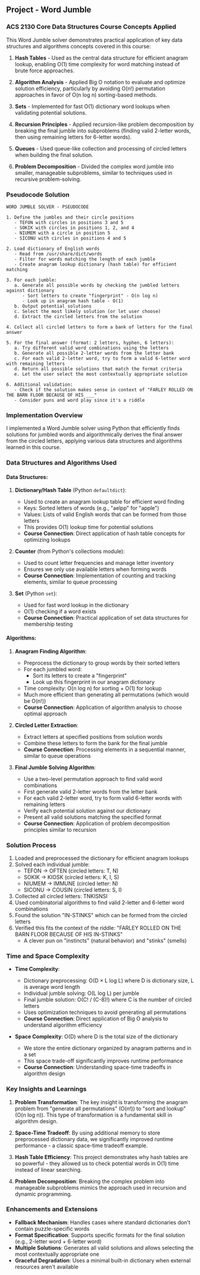 ## Project - Word Jumble

### ACS 2130 Core Data Structures Course Concepts Applied

This Word Jumble solver demonstrates practical application of key data structures and algorithms concepts covered in this course:

1. **Hash Tables** - Used as the central data structure for efficient anagram lookup, enabling O(1) time complexity for word matching instead of brute force approaches.

2. **Algorithm Analysis** - Applied Big O notation to evaluate and optimize solution efficiency, particularly by avoiding O(n!) permutation approaches in favor of O(n log n) sorting-based methods.

3. **Sets** - Implemented for fast O(1) dictionary word lookups when validating potential solutions.

4. **Recursion Principles** - Applied recursion-like problem decomposition by breaking the final jumble into subproblems (finding valid 2-letter words, then using remaining letters for 6-letter words).

5. **Queues** - Used queue-like collection and processing of circled letters when building the final solution.

6. **Problem Decomposition** - Divided the complex word jumble into smaller, manageable subproblems, similar to techniques used in recursive problem-solving.

### Pseudocode Solution

```
WORD JUMBLE SOLVER - PSEUDOCODE

1. Define the jumbles and their circle positions
   - TEFON with circles in positions 3 and 5
   - SOKIK with circles in positions 1, 2, and 4
   - NIUMEM with a circle in position 5
   - SICONU with circles in positions 4 and 5

2. Load dictionary of English words
   - Read from /usr/share/dict/words
   - Filter for words matching the length of each jumble
   - Create anagram lookup dictionary (hash table) for efficient matching

3. For each jumble:
   a. Generate all possible words by checking the jumbled letters against dictionary
      - Sort letters to create "fingerprint" - O(n log n)
      - Look up in anagram hash table - O(1)
   b. Output potential solutions
   c. Select the most likely solution (or let user choose)
   d. Extract the circled letters from the solution

4. Collect all circled letters to form a bank of letters for the final answer

5. For the final answer (format: 2 letters, hyphen, 6 letters):
   a. Try different valid word combinations using the letters
   b. Generate all possible 2-letter words from the letter bank
   c. For each valid 2-letter word, try to form a valid 6-letter word with remaining letters
   d. Return all possible solutions that match the format criteria
   e. Let the user select the most contextually appropriate solution

6. Additional validation:
   - Check if the solution makes sense in context of "FARLEY ROLLED ON THE BARN FLOOR BECAUSE OF HIS ___"
   - Consider puns and word play since it's a riddle
```

### Implementation Overview

I implemented a Word Jumble solver using Python that efficiently finds solutions for jumbled words and algorithmically derives the final answer from the circled letters, applying various data structures and algorithms learned in this course.

### Data Structures and Algorithms Used

#### Data Structures:

1. **Dictionary/Hash Table** (Python `defaultdict`):
   - Used to create an anagram lookup table for efficient word finding
   - Keys: Sorted letters of words (e.g., "aelpp" for "apple")
   - Values: Lists of valid English words that can be formed from those letters
   - This provides O(1) lookup time for potential solutions
   - **Course Connection**: Direct application of hash table concepts for optimizing lookups

2. **Counter** (from Python's collections module):
   - Used to count letter frequencies and manage letter inventory
   - Ensures we only use available letters when forming words
   - **Course Connection**: Implementation of counting and tracking elements, similar to queue processing

3. **Set** (Python `set`):
   - Used for fast word lookup in the dictionary
   - O(1) checking if a word exists
   - **Course Connection**: Practical application of set data structures for membership testing

#### Algorithms:

1. **Anagram Finding Algorithm**:
   - Preprocess the dictionary to group words by their sorted letters
   - For each jumbled word:
     - Sort its letters to create a "fingerprint"
     - Look up this fingerprint in our anagram dictionary
   - Time complexity: O(n log n) for sorting + O(1) for lookup
   - Much more efficient than generating all permutations (which would be O(n!))
   - **Course Connection**: Application of algorithm analysis to choose optimal approach

2. **Circled Letter Extraction**:
   - Extract letters at specified positions from solution words
   - Combine these letters to form the bank for the final jumble
   - **Course Connection**: Processing elements in a sequential manner, similar to queue operations

3. **Final Jumble Solving Algorithm**:
   - Use a two-level permutation approach to find valid word combinations
   - First generate valid 2-letter words from the letter bank
   - For each valid 2-letter word, try to form valid 6-letter words with remaining letters
   - Verify each potential solution against our dictionary
   - Present all valid solutions matching the specified format
   - **Course Connection**: Application of problem decomposition principles similar to recursion

### Solution Process

1. Loaded and preprocessed the dictionary for efficient anagram lookups
2. Solved each individual jumble:
   - TEFON → OFTEN (circled letters: T, N)
   - SOKIK → KIOSK (circled letters: K, I, S)
   - NIUMEM → IMMUNE (circled letter: N)
   - SICONU → COUSIN (circled letters: S, I)
3. Collected all circled letters: TNKISNSI
4. Used combinatorial algorithms to find valid 2-letter and 6-letter word combinations
5. Found the solution "IN-STINKS" which can be formed from the circled letters
6. Verified this fits the context of the riddle: "FARLEY ROLLED ON THE BARN FLOOR BECAUSE OF HIS IN-STINKS"
   - A clever pun on "instincts" (natural behavior) and "stinks" (smells)

### Time and Space Complexity

- **Time Complexity**:
  - Dictionary preprocessing: O(D × L log L) where D is dictionary size, L is average word length
  - Individual jumble solving: O(L log L) per jumble
  - Final jumble solution: O(C! / (C-8)!) where C is the number of circled letters
  - Uses optimization techniques to avoid generating all permutations
  - **Course Connection**: Direct application of Big O analysis to understand algorithm efficiency

- **Space Complexity**: O(D) where D is the total size of the dictionary
  - We store the entire dictionary organized by anagram patterns and in a set
  - This space trade-off significantly improves runtime performance
  - **Course Connection**: Understanding space-time tradeoffs in algorithm design

### Key Insights and Learnings

1. **Problem Transformation**: The key insight is transforming the anagram problem from "generate all permutations" (O(n!)) to "sort and lookup" (O(n log n)). This type of transformation is a fundamental skill in algorithm design.

2. **Space-Time Tradeoff**: By using additional memory to store preprocessed dictionary data, we significantly improved runtime performance - a classic space-time tradeoff example.

3. **Hash Table Efficiency**: This project demonstrates why hash tables are so powerful - they allowed us to check potential words in O(1) time instead of linear searching.

4. **Problem Decomposition**: Breaking the complex problem into manageable subproblems mimics the approach used in recursion and dynamic programming.

### Enhancements and Extensions

- **Fallback Mechanism**: Handles cases where standard dictionaries don't contain puzzle-specific words
- **Format Specification**: Supports specific formats for the final solution (e.g., 2-letter word + 6-letter word)
- **Multiple Solutions**: Generates all valid solutions and allows selecting the most contextually appropriate one
- **Graceful Degradation**: Uses a minimal built-in dictionary when external resources aren't available